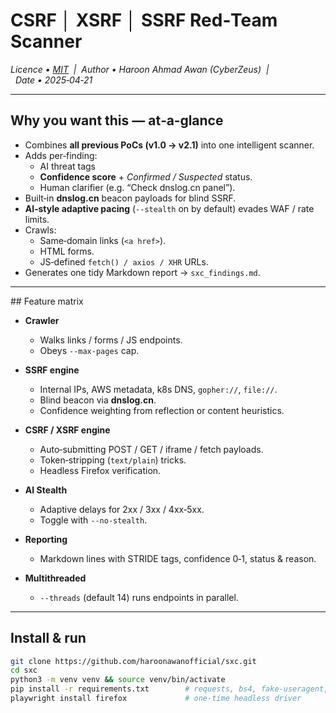 # **CSRF │ XSRF │ SSRF** Red‑Team Scanner
*Licence • [MIT](LICENSE)  |  Author • Haroon Ahmad Awan (CyberZeus)  |  Date • 2025‑04‑21*


---

## Why you want this — at‑a‑glance

- Combines **all previous PoCs (v1.0 → v2.1)** into one intelligent scanner.  
- Adds per‑finding:
  - AI threat tags  
  - **Confidence score** + *Confirmed / Suspected* status.  
  - Human clarifier (e.g. “Check dnslog.cn panel”).  
- Built‑in **dnslog.cn** beacon payloads for blind SSRF.  
- **AI‑style adaptive pacing** (`--stealth` on by default) evades WAF / rate limits.  
- Crawls:
  - Same‑domain links (`<a href>`).  
  - HTML forms.  
  - JS‑defined `fetch() / axios / XHR` URLs.  
- Generates one tidy Markdown report → `sxc_findings.md`.

---

## Feature matrix

- **Crawler**  
  - Walks links / forms / JS endpoints.  
  - Obeys `--max-pages` cap.  

- **SSRF engine**  
  - Internal IPs, AWS metadata, k8s DNS, `gopher://`, `file://`.  
  - Blind beacon via **dnslog.cn**.  
  - Confidence weighting from reflection or content heuristics.  

- **CSRF / XSRF engine**  
  - Auto‑submitting POST / GET / iframe / fetch payloads.  
  - Token‑stripping (`text/plain`) tricks.  
  - Headless Firefox verification.  

- **AI Stealth**  
  - Adaptive delays for 2xx / 3xx / 4xx‑5xx.  
  - Toggle with `--no-stealth`.  

- **Reporting**  
  - Markdown lines with STRIDE tags, confidence 0‑1, status & reason.  

- **Multithreaded**  
  - `--threads` (default 14) runs endpoints in parallel.  

---

## Install & run

```bash
git clone https://github.com/haroonawanofficial/sxc.git
cd sxc
python3 -m venv venv && source venv/bin/activate
pip install -r requirements.txt        # requests, bs4, fake-useragent, playwright
playwright install firefox             # one‑time headless driver
